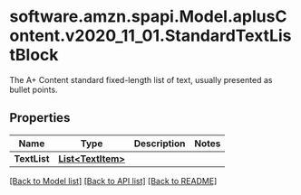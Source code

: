 # software.amzn.spapi.Model.aplusContent.v2020_11_01.StandardTextListBlock
The A+ Content standard fixed-length list of text, usually presented as bullet points.

## Properties

Name | Type | Description | Notes
------------ | ------------- | ------------- | -------------
**TextList** | [**List&lt;TextItem&gt;**](TextItem.md) |  | 

[[Back to Model list]](../README.md#documentation-for-models) [[Back to API list]](../README.md#documentation-for-api-endpoints) [[Back to README]](../README.md)

